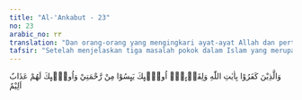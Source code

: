 ```yaml
---
title: "Al-'Ankabut - 23"
no: 23
arabic_no: ٢٣
translation: "Dan orang-orang yang mengingkari ayat-ayat Allah dan pertemuan dengan-Nya, mereka berputus asa dari rahmat-Ku, dan mereka itu akan mendapat azab yang pedih."
tafsir: "Setelah menjelaskan tiga masalah pokok dalam Islam yang merupakan sebagian dari rukun iman, maka Allah mengancam orang kafir yang tidak mau membenarkan keterangan-keterangan-Nya di atas bahwa mereka tidak akan mendapat rahmat Allah, sehingga mereka berputus asa. Karena mengingkari keesaan Allah, mendustakan para rasul yang diutus kepada mereka, serta tidak percaya akan adanya hari Kebangkitan, berarti mereka tidak takut akan ancaman azab Allah dan tidak mengharapkan balasan yang baik dari sisi Nya. Oleh karena itu, wajar jika mereka diancam dengan azab yang pedih, di dunia maupun akhirat."
---
```


وَالَّذِيْنَ كَفَرُوْا بِاٰيٰتِ اللّٰهِ وَلِقَاۤىِٕهٖٓ اُولٰۤىِٕكَ يَىِٕسُوْا مِنْ رَّحْمَتِيْ وَاُولٰۤىِٕكَ لَهُمْ عَذَابٌ اَلِيْمٌ 
